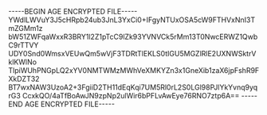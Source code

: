 -----BEGIN AGE ENCRYPTED FILE-----
YWdlLWVuY3J5cHRpb24ub3JnL3YxCi0+IFgyNTUxOSA5cW9FTHVxNnI3TmZGMm1z
bW51ZWFqaWxxR3BRY1l2Z1pTcC9lZk93YVNVCk5rMm13T0NwcERWZ1QwbC9rTTVY
UDY0Snd0WmsxVEUwQm5wVjF3TDRtTlEKLS0tIGU5MGZlRlE2UXNWSktrVklKWlNo
TlpiWUhPNGpLQ2xYV0NMTWMzMWhVeXMKYZn3x1GneXib1zaX6jpFshR9FXkDZT32
BT7wxNAW3UzoA2+3FgiiD2TH11dEqKqi7UM5Rl0rL2S0LGl98PJlYkYvnq9yqrG3
CcxkQO/4aTfBoAwJN9zpNp2ulWir6bPFLvAwEye76RNO7ztp6A==
-----END AGE ENCRYPTED FILE-----
